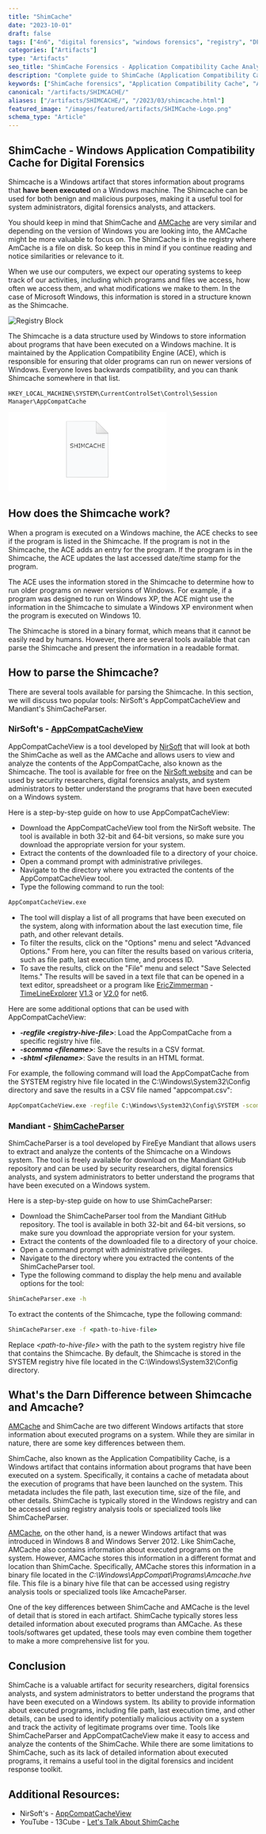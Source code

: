 ```yaml
---
title: "ShimCache"
date: "2023-10-01"
draft: false
tags: ["4n6", "digital forensics", "windows forensics", "registry", "DFIR"]
categories: ["Artifacts"]
type: "Artifacts"
seo_title: "ShimCache Forensics - Application Compatibility Cache Analysis Guide"
description: "Complete guide to ShimCache (Application Compatibility Cache) forensic analysis. Learn AppCompatCache registry parsing, execution tracking, AppCompatCacheParser usage, and DFIR investigation techniques."
keywords: ["ShimCache forensics", "Application Compatibility Cache", "AppCompatCache", "execution tracking", "Windows forensics", "AppCompatCacheParser", "digital forensics", "DFIR", "program execution", "registry analysis", "forensic artifacts", "malware detection"]
canonical: "/artifacts/SHIMCACHE/"
aliases: ["/artifacts/SHIMCACHE/", "/2023/03/shimcache.html"]
featured_image: "/images/featured/artifacts/SHIMCache-Logo.png"
schema_type: "Article"
---
```


## ShimCache - Windows Application Compatibility Cache for Digital Forensics

Shimcache is a Windows artifact that stores information about programs that **have been executed** on a Windows machine. The Shimcache can be used for both benign and malicious purposes, making it a useful tool for system administrators, digital forensics analysts, and attackers.

You should keep in mind that ShimCache and [AMCache](/artifacts/AMCACHE/) are very similar and depending on the version of Windows you are looking into, the AMCache might be more valuable to focus on. The ShimCache is in the registry where AmCache is a file on disk. So keep this in mind if you continue reading and notice similarities or relevance to it.

When we use our computers, we expect our operating systems to keep track of our activities, including which programs and files we access, how often we access them, and what modifications we make to them. In the case of Microsoft Windows, this information is stored in a structure known as the Shimcache.

![Registry Block](/images/featured/artifacts/RegistryBlock.png)

The Shimcache is a data structure used by Windows to store information about programs that have been executed on a Windows machine. It is maintained by the Application Compatibility Engine (ACE), which is responsible for ensuring that older programs can run on newer versions of Windows. Everyone loves backwards compatibility, and you can thank Shimcache somewhere in that list.

```
HKEY_LOCAL_MACHINE\SYSTEM\CurrentControlSet\Control\Session Manager\AppCompatCache
```

![ShimCache Logo](images/SHIMCache-Logo.png)

## How does the Shimcache work?

When a program is executed on a Windows machine, the ACE checks to see if the program is listed in the Shimcache. If the program is not in the Shimcache, the ACE adds an entry for the program. If the program is in the Shimcache, the ACE updates the last accessed date/time stamp for the program.

The ACE uses the information stored in the Shimcache to determine how to run older programs on newer versions of Windows. For example, if a program was designed to run on Windows XP, the ACE might use the information in the Shimcache to simulate a Windows XP environment when the program is executed on Windows 10.

The Shimcache is stored in a binary format, which means that it cannot be easily read by humans. However, there are several tools available that can parse the Shimcache and present the information in a readable format.

## How to parse the Shimcache?

There are several tools available for parsing the Shimcache. In this section, we will discuss two popular tools: NirSoft's AppCompatCacheView and Mandiant's ShimCacheParser.

### NirSoft's - [AppCompatCacheView](https://www.nirsoft.net/utils/app_compatibility_view.html)

AppCompatCacheView is a tool developed by [NirSoft](https://www.nirsoft.net/) that will look at both the ShimCache as well as the AMCache and allows users to view and analyze the contents of the AppCompatCache, also known as the Shimcache. The tool is available for free on the [NirSoft website](https://www.nirsoft.net/) and can be used by security researchers, digital forensics analysts, and system administrators to better understand the programs that have been executed on a Windows system.

Here is a step-by-step guide on how to use AppCompatCacheView:

- Download the AppCompatCacheView tool from the NirSoft website. The tool is available in both 32-bit and 64-bit versions, so make sure you download the appropriate version for your system.
- Extract the contents of the downloaded file to a directory of your choice.
- Open a command prompt with administrative privileges.
- Navigate to the directory where you extracted the contents of the AppCompatCacheView tool.
- Type the following command to run the tool:

```cmd
AppCompatCacheView.exe
```

- The tool will display a list of all programs that have been executed on the system, along with information about the last execution time, file path, and other relevant details.
- To filter the results, click on the "Options" menu and select "Advanced Options." From here, you can filter the results based on various criteria, such as file path, last execution time, and process ID.
- To save the results, click on the "File" menu and select "Save Selected Items." The results will be saved in a text file that can be opened in a text editor, spreadsheet or a program like [EricZimmerman](https://ericzimmerman.github.io/#!index.md) - [TimeLineExplorer](https://ericzimmerman.github.io/#!index.md) [V1.3](https://f001.backblazeb2.com/file/EricZimmermanTools/TimelineExplorer.zip) or [V2.0](https://f001.backblazeb2.com/file/EricZimmermanTools/net6/TimelineExplorer.zip) for net6.

Here are some additional options that can be used with AppCompatCacheView:

- ***-regfile \<registry-hive-file\>***: Load the AppCompatCache from a specific registry hive file.
- ***-scomma \<filename\>***: Save the results in a CSV format.
- ***-shtml \<filename\>***: Save the results in an HTML format.

For example, the following command will load the AppCompatCache from the SYSTEM registry hive file located in the C:\Windows\System32\Config directory and save the results in a CSV file named "appcompat.csv":

```cmd
AppCompatCacheView.exe -regfile C:\Windows\System32\Config\SYSTEM -scomma appcompat.csv
```

### Mandiant - [ShimCacheParser](https://github.com/mandiant/ShimCacheParser)

ShimCacheParser is a tool developed by FireEye Mandiant that allows users to extract and analyze the contents of the Shimcache on a Windows system. The tool is freely available for download on the Mandiant GitHub repository and can be used by security researchers, digital forensics analysts, and system administrators to better understand the programs that have been executed on a Windows system.

Here is a step-by-step guide on how to use ShimCacheParser:

- Download the ShimCacheParser tool from the Mandiant GitHub repository. The tool is available in both 32-bit and 64-bit versions, so make sure you download the appropriate version for your system.
- Extract the contents of the downloaded file to a directory of your choice.
- Open a command prompt with administrative privileges.
- Navigate to the directory where you extracted the contents of the ShimCacheParser tool.
- Type the following command to display the help menu and available options for the tool:

```cmd
ShimCacheParser.exe -h
```

To extract the contents of the Shimcache, type the following command:

```cmd
ShimCacheParser.exe -f <path-to-hive-file>
```

Replace *\<path-to-hive-file\>* with the path to the system registry hive file that contains the Shimcache. By default, the Shimcache is stored in the SYSTEM registry hive file located in the C:\Windows\System32\Config directory.

## What's the Darn Difference between Shimcache and Amcache?

[AMCache](/artifacts/AMCACHE/) and ShimCache are two different Windows artifacts that store information about executed programs on a system. While they are similar in nature, there are some key differences between them.

ShimCache, also known as the Application Compatibility Cache, is a Windows artifact that contains information about programs that have been executed on a system. Specifically, it contains a cache of metadata about the execution of programs that have been launched on the system. This metadata includes the file path, last execution time, size of the file, and other details. ShimCache is typically stored in the Windows registry and can be accessed using registry analysis tools or specialized tools like ShimCacheParser.

[AMCache](/artifacts/AMCACHE/), on the other hand, is a newer Windows artifact that was introduced in Windows 8 and Windows Server 2012. Like ShimCache, AMCache also contains information about executed programs on the system. However, AMCache stores this information in a different format and location than ShimCache. Specifically, AMCache stores this information in a binary file located in the *C:\Windows\AppCompat\Programs\Amcache.hve* file. This file is a binary hive file that can be accessed using registry analysis tools or specialized tools like AmcacheParser.

One of the key differences between ShimCache and AMCache is the level of detail that is stored in each artifact. ShimCache typically stores less detailed information about executed programs than AMCache. As these tools/softwares get updated, these tools may even combine them together to make a more comprehensive list for you.

## Conclusion

ShimCache is a valuable artifact for security researchers, digital forensics analysts, and system administrators to better understand the programs that have been executed on a Windows system. Its ability to provide information about executed programs, including file path, last execution time, and other details, can be used to identify potentially malicious activity on a system and track the activity of legitimate programs over time. Tools like ShimCacheParser and AppCompatCacheView make it easy to access and analyze the contents of the ShimCache. While there are some limitations to ShimCache, such as its lack of detailed information about executed programs, it remains a useful tool in the digital forensics and incident response toolkit.

## Additional Resources:

- NirSoft's - [AppCompatCacheView](https://www.nirsoft.net/utils/app_compatibility_view.html)
- YouTube - 13Cube - [Let's Talk About ShimCache](https://www.youtube.com/watch?v=7byz1dR_CLg)
